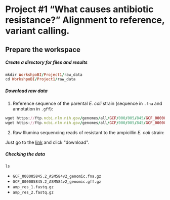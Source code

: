 # Project #1 “What causes antibiotic resistance?” Alignment to reference, variant calling.

## Prepare the workspace

##### Create a directory for files and results

```ruby
mkdir WorkshpoBI/Project1/raw_data
cd WorkshpoBI/Project1/raw_data
```

##### Download raw data

1. Reference sequence of the parental _E. coli_ strain (sequence in `.fna` and annotation in `.gff`):
```ruby
wget https://ftp.ncbi.nlm.nih.gov/genomes/all/GCF/000/005/845/GCF_000005845.2_ASM584v2/GCF_000005845.2_ASM584v2_genomic.fna.gz
wget https://ftp.ncbi.nlm.nih.gov/genomes/all/GCF/000/005/845/GCF_000005845.2_ASM584v2/GCF_000005845.2_ASM584v2_genomic.gff.gz
```
2. Raw Illumina sequencing reads of resistant to the ampicillin _E. coli_ strain:

Just go to the [link](https://doi.org/10.6084/m9.figshare.10006541.v3) and click "download".

##### Checking the data

```ruby
ls
```
- `GCF_000005845.2_ASM584v2_genomic.fna.gz`
- `GCF_000005845.2_ASM584v2_genomic.gff.gz`
- `amp_res_1.fastq.gz`
- `amp_res_2.fastq.gz`
